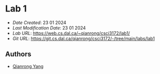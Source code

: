 # Lab 1

* *Date Created*: 23 01 2024
* *Last Modification Date*: 23 01 2024
* *Lab URL*: <https://web.cs.dal.ca/~qianrong/csci3172/lab1/>
* *Git URL*: <https://git.cs.dal.ca/qianrong/csci3172/-/tree/main/labs/lab1>



## Authors

* [Qianrong Yang](qn286799@dal.ca) 


